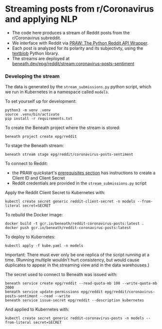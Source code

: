 # Streaming posts from r/Coronavirus and applying NLP

- The code here produces a stream of Reddit posts from the r/Coronavirus subreddit.
- We interface with Reddit via [PRAW: The Python Reddit API Wrapper](https://praw.readthedocs.io/en/latest/index.html).
- Each post is analyzed for its polarity and its subjectivty, using the [textblob](https://textblob.readthedocs.io/en/dev/) Python library.
- The streams are deployed at [beneath.dev/epg/reddit/stream:coronavirus-posts-sentiment](https://beneath.dev/epg/reddit/stream:coronavirus-posts-sentiment)

### Developing the stream

The data is generated by the `stream_submissions.py` python script, which we run in Kubernetes in a namespace called `models`.

To set yourself up for development:

    python3 -m venv .venv
    source .venv/bin/activate
    pip install -r requirements.txt

To create the Beneath project where the stream is stored:

    beneath project create epg/reddit

To stage the Beneath stream:

    beneath stream stage epg/reddit/coronavirus-posts-sentiment

To connect to Reddit:

- the PRAW quickstart's [prerequisites section](https://praw.readthedocs.io/en/latest/getting_started/quick_start.html#prerequisites) has instructions to create a Client ID and Client Secret
- Reddit credentials are provided in the `stream_submissions.py` script

Apply the Reddit Client Secret to Kubernetes with:

    kubectl create secret generic reddit-client-secret -n models --from-literal secret=SECRET

To rebuild the Docker image:

    docker build -t gcr.io/beneath/reddit-coronavirus-posts:latest .
    docker push gcr.io/beneath/reddit-coronavirus-posts:latest

To deploy to Kubernetes:

    kubectl apply -f kube.yaml -n models

Important: There must ever only be one replica of the script running at a time. (Running multiple wouldn't hurt consistency, but would cause duplicates to appear in the streaming view and in the data warehouses.)

The secret used to connect to Beneath was issued with:

    beneath service create epg/reddit --read-quota-mb 100 --write-quota-mb 2000
    beneath service update-permissions epg/reddit epg/reddit/coronavirus-posts-sentiment --read --write
    beneath service issue-secret epg/reddit --description kubernetes

And applied to Kubernetes with:

    kubectl create secret generic reddit-coronavirus-posts -n models --from-literal secret=SECRET
